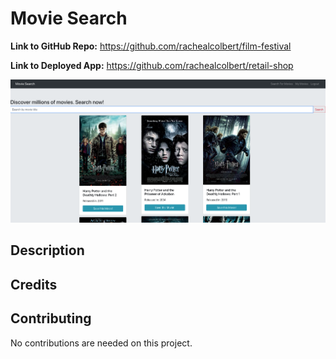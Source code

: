 # Movie Search

**Link to GitHub Repo:** https://github.com/rachealcolbert/film-festival

**Link to Deployed App:** https://github.com/rachealcolbert/retail-shop

![Image of Application](homescreen.png)

## Description

## Credits

## Contributing

No contributions are needed on this project.
